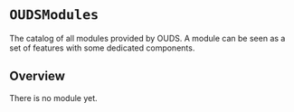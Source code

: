 # ``OUDSModules``

The catalog of all modules provided by OUDS.
A module can be seen as a set of features with some dedicated components.

## Overview

There is no module yet.

